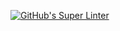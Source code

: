 [![GitHub's Super Linter](https://github.com/ICS2O-Programming-Rory-Mackay/Unit5-03-HTML-Factorial/workflows/GitHub's%20Super%20Linter/badge.svg)](https://github.com/ICS2O-Programming-Rory-Mackay/Unit5-03-HTML-Factorial)
